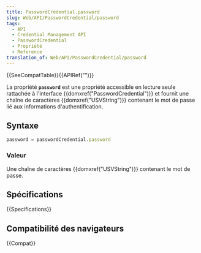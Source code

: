 ```yaml
---
title: PasswordCredential.password
slug: Web/API/PasswordCredential/password
tags:
  - API
  - Credential Management API
  - PasswordCredential
  - Propriété
  - Reference
translation_of: Web/API/PasswordCredential/password
---
```


{{SeeCompatTable}}{{APIRef("")}}

La propriété **`password`** est une propriété accessible en lecture seule rattachée à l'interface {{domxref("PasswordCredential")}} et fournit une chaîne de caractères {{domxref("USVString")}} contenant le mot de passe lié aux informations d'authentification.

## Syntaxe

```js
password = passwordCredential.password
```

### Valeur

Une chaîne de caractères {{domxref("USVString")}} contenant le mot de passe.

## Spécifications

{{Specifications}}

## Compatibilité des navigateurs

{{Compat}}
